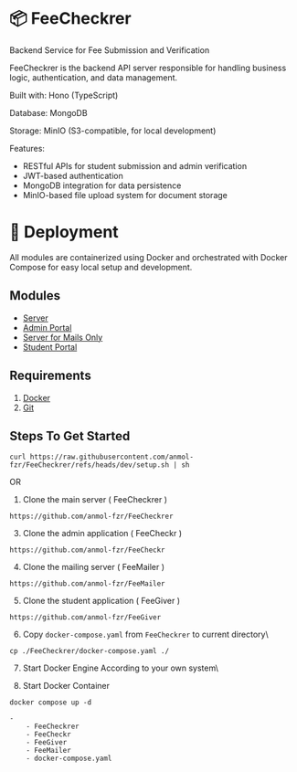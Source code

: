 # 📦 FeeCheckrer
Backend Service for Fee Submission and Verification

FeeCheckrer is the backend API server responsible for handling business logic, authentication, and data management.

Built with: Hono (TypeScript)

Database: MongoDB

Storage: MinIO (S3-compatible, for local development)

Features:
- RESTful APIs for student submission and admin verification
- JWT-based authentication
- MongoDB integration for data persistence
- MinIO-based file upload system for document storage


# 🐳 Deployment
All modules are containerized using Docker and orchestrated with Docker Compose for easy local setup and development.

## Modules

- [Server](https://github.com/anmol-fzr/FeeCheckrer)
- [Admin Portal](https://github.com/anmol-fzr/FeeCheckr)
- [Server for Mails Only](https://github.com/anmol-fzr/FeeMailer)
- [Student Portal](https://github.com/anmol-fzr/FeeGiver)

## Requirements

1. [Docker](https://docs.docker.com/engine/install/)
1. [Git](https://git-scm.com)

## Steps To Get Started

```
curl https://raw.githubusercontent.com/anmol-fzr/FeeCheckrer/refs/heads/dev/setup.sh | sh
```


OR 


1. Clone the main server ( FeeCheckrer )
```
https://github.com/anmol-fzr/FeeCheckrer
```

3. Clone the admin application ( FeeCheckr )
```
https://github.com/anmol-fzr/FeeCheckr
```

4. Clone the mailing server ( FeeMailer )
```
https://github.com/anmol-fzr/FeeMailer
```

5. Clone the student application ( FeeGiver )
```
https://github.com/anmol-fzr/FeeGiver
```

6. Copy `docker-compose.yaml` from `FeeCheckrer` to current directory\
```
cp ./FeeCheckrer/docker-compose.yaml ./
```

7. Start Docker Engine According to your own system\

8. Start Docker Container
```
docker compose up -d
```

```
- 
    - FeeCheckrer
    - FeeCheckr
    - FeeGiver
    - FeeMailer
    - docker-compose.yaml

```
